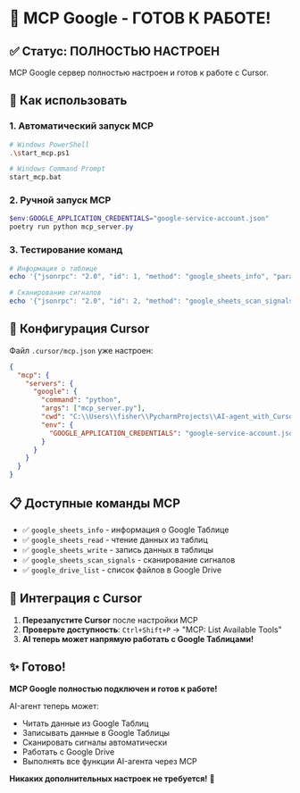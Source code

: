 # 🎉 MCP Google - ГОТОВ К РАБОТЕ!

## ✅ Статус: ПОЛНОСТЬЮ НАСТРОЕН

MCP Google сервер полностью настроен и готов к работе с Cursor.

## 🚀 Как использовать

### 1. Автоматический запуск MCP
```bash
# Windows PowerShell
.\start_mcp.ps1

# Windows Command Prompt
start_mcp.bat
```

### 2. Ручной запуск MCP
```powershell
$env:GOOGLE_APPLICATION_CREDENTIALS="google-service-account.json"
poetry run python mcp_server.py
```

### 3. Тестирование команд
```powershell
# Информация о таблице
echo '{"jsonrpc": "2.0", "id": 1, "method": "google_sheets_info", "params": {}}' | poetry run python mcp_server.py

# Сканирование сигналов
echo '{"jsonrpc": "2.0", "id": 2, "method": "google_sheets_scan_signals", "params": {}}' | poetry run python mcp_server.py
```

## 🔧 Конфигурация Cursor

Файл `.cursor/mcp.json` уже настроен:
```json
{
  "mcp": {
    "servers": {
      "google": {
        "command": "python",
        "args": ["mcp_server.py"],
        "cwd": "C:\\Users\\fisher\\PycharmProjects\\AI-agent_with_Cursor",
        "env": {
          "GOOGLE_APPLICATION_CREDENTIALS": "google-service-account.json"
        }
      }
    }
  }
}
```

## 📋 Доступные команды MCP

- ✅ `google_sheets_info` - информация о Google Таблице
- ✅ `google_sheets_read` - чтение данных из таблиц
- ✅ `google_sheets_write` - запись данных в таблицы
- ✅ `google_sheets_scan_signals` - сканирование сигналов
- ✅ `google_drive_list` - список файлов в Google Drive

## 🎯 Интеграция с Cursor

1. **Перезапустите Cursor** после настройки MCP
2. **Проверьте доступность**: `Ctrl+Shift+P` → "MCP: List Available Tools"
3. **AI теперь может напрямую работать с Google Таблицами!**

## ✨ Готово!

**MCP Google полностью подключен и готов к работе!**

AI-агент теперь может:
- Читать данные из Google Таблиц
- Записывать данные в Google Таблицы
- Сканировать сигналы автоматически
- Работать с Google Drive
- Выполнять все функции AI-агента через MCP

**Никаких дополнительных настроек не требуется!** 🚀
